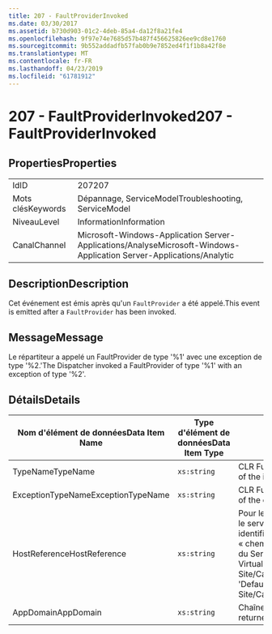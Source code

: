 ```yaml
---
title: 207 - FaultProviderInvoked
ms.date: 03/30/2017
ms.assetid: b730d903-01c2-4deb-85a4-da12f8a21fe4
ms.openlocfilehash: 9f97e74e7685d57b487f456625826ee9cd8e1760
ms.sourcegitcommit: 9b552addadfb57fab0b9e7852ed4f1f1b8a42f8e
ms.translationtype: MT
ms.contentlocale: fr-FR
ms.lasthandoff: 04/23/2019
ms.locfileid: "61781912"
---
```

# <a name="207---faultproviderinvoked"></a><span data-ttu-id="5ff96-102">207 - FaultProviderInvoked</span><span class="sxs-lookup"><span data-stu-id="5ff96-102">207 - FaultProviderInvoked</span></span>
## <a name="properties"></a><span data-ttu-id="5ff96-103">Properties</span><span class="sxs-lookup"><span data-stu-id="5ff96-103">Properties</span></span>  
  
|||  
|-|-|  
|<span data-ttu-id="5ff96-104">Id</span><span class="sxs-lookup"><span data-stu-id="5ff96-104">ID</span></span>|<span data-ttu-id="5ff96-105">207</span><span class="sxs-lookup"><span data-stu-id="5ff96-105">207</span></span>|  
|<span data-ttu-id="5ff96-106">Mots clés</span><span class="sxs-lookup"><span data-stu-id="5ff96-106">Keywords</span></span>|<span data-ttu-id="5ff96-107">Dépannage, ServiceModel</span><span class="sxs-lookup"><span data-stu-id="5ff96-107">Troubleshooting, ServiceModel</span></span>|  
|<span data-ttu-id="5ff96-108">Niveau</span><span class="sxs-lookup"><span data-stu-id="5ff96-108">Level</span></span>|<span data-ttu-id="5ff96-109">Information</span><span class="sxs-lookup"><span data-stu-id="5ff96-109">Information</span></span>|  
|<span data-ttu-id="5ff96-110">Canal</span><span class="sxs-lookup"><span data-stu-id="5ff96-110">Channel</span></span>|<span data-ttu-id="5ff96-111">Microsoft-Windows-Application Server-Applications/Analyse</span><span class="sxs-lookup"><span data-stu-id="5ff96-111">Microsoft-Windows-Application Server-Applications/Analytic</span></span>|  
  
## <a name="description"></a><span data-ttu-id="5ff96-112">Description</span><span class="sxs-lookup"><span data-stu-id="5ff96-112">Description</span></span>  
 <span data-ttu-id="5ff96-113">Cet événement est émis après qu'un `FaultProvider` a été appelé.</span><span class="sxs-lookup"><span data-stu-id="5ff96-113">This event is emitted after a `FaultProvider` has been invoked.</span></span>  
  
## <a name="message"></a><span data-ttu-id="5ff96-114">Message</span><span class="sxs-lookup"><span data-stu-id="5ff96-114">Message</span></span>  
 <span data-ttu-id="5ff96-115">Le répartiteur a appelé un FaultProvider de type '%1' avec une exception de type '%2.'</span><span class="sxs-lookup"><span data-stu-id="5ff96-115">The Dispatcher invoked a FaultProvider of type '%1' with an exception of type '%2'.</span></span>  
  
## <a name="details"></a><span data-ttu-id="5ff96-116">Détails</span><span class="sxs-lookup"><span data-stu-id="5ff96-116">Details</span></span>  
  
|<span data-ttu-id="5ff96-117">Nom d'élément de données</span><span class="sxs-lookup"><span data-stu-id="5ff96-117">Data Item Name</span></span>|<span data-ttu-id="5ff96-118">Type d'élément de données</span><span class="sxs-lookup"><span data-stu-id="5ff96-118">Data Item Type</span></span>|<span data-ttu-id="5ff96-119">Description</span><span class="sxs-lookup"><span data-stu-id="5ff96-119">Description</span></span>|  
|--------------------|--------------------|-----------------|  
|<span data-ttu-id="5ff96-120">TypeName</span><span class="sxs-lookup"><span data-stu-id="5ff96-120">TypeName</span></span>|`xs:string`|<span data-ttu-id="5ff96-121">CLR FullName du type de `FaultProvider` appelé.</span><span class="sxs-lookup"><span data-stu-id="5ff96-121">The CLR FullName of the type of the invoked `FaultProvider`.</span></span>|  
|<span data-ttu-id="5ff96-122">ExceptionTypeName</span><span class="sxs-lookup"><span data-stu-id="5ff96-122">ExceptionTypeName</span></span>|`xs:string`|<span data-ttu-id="5ff96-123">CLR FullName de l'exception que le `FaultProvider` a traitée.</span><span class="sxs-lookup"><span data-stu-id="5ff96-123">The CLR FullName of the exception that the `FaultProvider` has operated on.</span></span>|  
|<span data-ttu-id="5ff96-124">HostReference</span><span class="sxs-lookup"><span data-stu-id="5ff96-124">HostReference</span></span>|`xs:string`|<span data-ttu-id="5ff96-125">Pour les services hébergés par le Web, ce champ identifie de manière unique le service dans la hiérarchie Web.</span><span class="sxs-lookup"><span data-stu-id="5ff96-125">For Web-hosted services, this field uniquely identifies the service in the Web hierarchy.</span></span> <span data-ttu-id="5ff96-126">Son format est défini en tant que « chemin d’accès virtuel de Site Web nom Application&#124;chemin d’accès virtuel du Service&#124;ServiceName'.</span><span class="sxs-lookup"><span data-stu-id="5ff96-126">Its format is defined as 'Web Site Name Application Virtual Path&#124;Service Virtual Path&#124;ServiceName'.</span></span> <span data-ttu-id="5ff96-127">Exemple : « Default Web Site/CalculatorApplication&#124;/CalculatorService.svc&#124;CalculatorService ».</span><span class="sxs-lookup"><span data-stu-id="5ff96-127">Example: 'Default Web Site/CalculatorApplication&#124;/CalculatorService.svc&#124;CalculatorService'.</span></span>|  
|<span data-ttu-id="5ff96-128">AppDomain</span><span class="sxs-lookup"><span data-stu-id="5ff96-128">AppDomain</span></span>|`xs:string`|<span data-ttu-id="5ff96-129">Chaîne retournée par AppDomain.CurrentDomain.FriendlyName.</span><span class="sxs-lookup"><span data-stu-id="5ff96-129">The string returned by AppDomain.CurrentDomain.FriendlyName.</span></span>|
